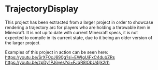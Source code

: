 # TrajectoryDisplay

This project has been extracted from a larger project in order to showcase rendering a trajectory arc for players who are holding a throwable item in Minecraft.
It is not up to date with current Minecraft specs, it is not expected to compile in its current state, due to it being an older version of the larger project.<br>

Examples of this project in action can be seen here:<br>
https://youtu.be/SrXF0cJ690g?si=EWIgUiFxC4dubZRs<br>
https://youtu.be/zpDy1PJ6yes?si=FJqR8IObU4jlk2rh

